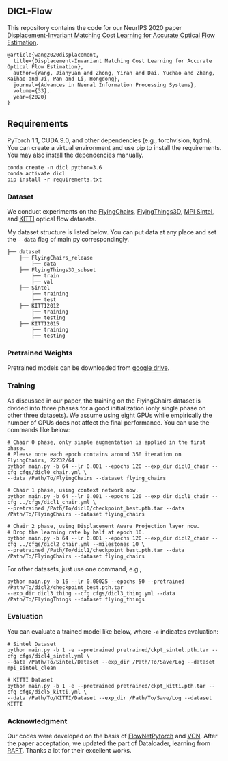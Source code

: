 ## DICL-Flow
This repository contains the code for our NeurIPS 2020 paper [Displacement-Invariant Matching Cost Learning for Accurate Optical Flow Estimation](https://papers.nips.cc/paper/2020/hash/add5aebfcb33a2206b6497d53bc4f309-Abstract.html).


```
@article{wang2020displacement,
  title={Displacement-Invariant Matching Cost Learning for Accurate Optical Flow Estimation},
  author={Wang, Jianyuan and Zhong, Yiran and Dai, Yuchao and Zhang, Kaihao and Ji, Pan and Li, Hongdong},
  journal={Advances in Neural Information Processing Systems},
  volume={33},
  year={2020}
}
```

## Requirements

PyTorch 1.1, CUDA 9.0, and other dependencies (e.g., torchvision, tqdm). You can create a virtual environment and use pip to install the requirements. You may also install the dependencies manually.

```shell
conda create -n dicl python=3.6
conda activate dicl
pip install -r requirements.txt
```


### Dataset

We conduct experiments on the [FlyingChairs](https://lmb.informatik.uni-freiburg.de/resources/datasets/FlyingChairs.en.html#flyingchairs), [FlyingThings3D](https://lmb.informatik.uni-freiburg.de/resources/datasets/SceneFlowDatasets.en.html), [MPI Sintel](http://sintel.is.tue.mpg.de/), and [KITTI](http://www.cvlibs.net/datasets/kitti/eval_scene_flow.php?benchmark=flow) optical flow datasets.

My dataset structure is listed below. You can put data at any place and set the ```--data``` flag of main.py correspondingly.

```Shell
├── dataset
    ├── FlyingChairs_release
        ├── data
    ├── FlyingThings3D_subset
        ├── train
        ├── val
    ├── Sintel
        ├── training
        ├── test
    ├── KITTI2012
        ├── training
        ├── testing
    ├── KITTI2015
        ├── training
        ├── testing
```

### Pretrained Weights

Pretrained models can be downloaded from [google drive](https://drive.google.com/drive/folders/1y2ISM5veD3K9D0CGJg9qEGeyaQHgLy1y?usp=sharing).


### Training

As discussed in our paper, the training on the FlyingChairs dataset is divided into three phases for a good initialization (only single phase on other three datasets). We assume using eight GPUs while empirically the number of GPUs does not affect the final performance. You can use the commands like below:

```Shell
# Chair 0 phase, only simple augmentation is applied in the first phase.
# Please note each epoch contains around 350 iteration on FlyingChairs, 22232/64
python main.py -b 64 --lr 0.001 --epochs 120 --exp_dir dicl0_chair --cfg cfgs/dicl0_chair.yml \
--data /Path/To/FlyingChairs --dataset flying_chairs

# Chair 1 phase, using context network now.
python main.py -b 64 --lr 0.001 --epochs 120 --exp_dir dicl1_chair --cfg ../cfgs/dicl1_chair.yml \
--pretrained /Path/To/dicl0/checkpoint_best.pth.tar --data /Path/To/FlyingChairs --dataset flying_chairs

# Chair 2 phase, using Displacement Aware Projection layer now.
# Drop the learning rate by half at epoch 10.
python main.py -b 64 --lr 0.001 --epochs 120 --exp_dir dicl2_chair --cfg ../cfgs/dicl2_chair.yml --milestones 10 \
--pretrained /Path/To/dicl1/checkpoint_best.pth.tar --data /Path/To/FlyingChairs --dataset flying_chairs
```

For other datasets, just use one command, e.g.,

```Shell
python main.py -b 16 --lr 0.00025 --epochs 50 --pretrained /Path/To/dicl2/checkpoint_best.pth.tar
--exp_dir dicl3_thing --cfg cfgs/dicl3_thing.yml --data /Path/To/FlyingThings --dataset flying_things
```

### Evaluation

You can evaluate a trained model like below, where ```-e``` indicates evaluation:

```Shell
# Sintel Dataset
python main.py -b 1 -e --pretrained pretrained/ckpt_sintel.pth.tar --cfg cfgs/dicl4_sintel.yml \
--data /Path/To/Sintel/Dataset --exp_dir /Path/To/Save/Log --dataset mpi_sintel_clean 

# KITTI Dataset
python main.py -b 1 -e --pretrained pretrained/ckpt_kitti.pth.tar --cfg cfgs/dicl5_kitti.yml \
--data /Path/To/KITTI/Dataset --exp_dir /Path/To/Save/Log --dataset KITTI
```


### Acknowledgment

Our codes were developed on the basis of [FlowNetPytorch](https://github.com/ClementPinard/FlowNetPytorch) and [VCN](https://github.com/gengshan-y/VCN). After the paper acceptation, we updated the part of Dataloader, learning from [RAFT](https://github.com/princeton-vl/RAFT). Thanks a lot for their excellent works.


